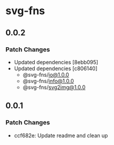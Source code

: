# svg-fns

## 0.0.2

### Patch Changes

- Updated dependencies [8ebb095]
- Updated dependencies [c806140]
  - @svg-fns/io@1.0.0
  - @svg-fns/info@1.0.0
  - @svg-fns/svg2img@1.0.0

## 0.0.1

### Patch Changes

- ccf682e: Update readme and clean up
